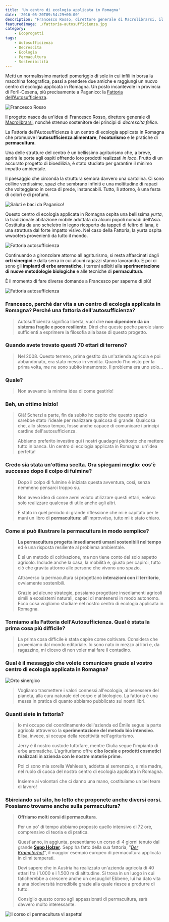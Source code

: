 ```yaml
---
title: 'Un centro di ecologia applicata in Romagna'
date: '2016-05-20T09:54:29+00:00'
description: "Francesco Rosso, direttore generale di Macrolibrarsi, il suo centro di ecologia applicata in Romagna, un progetto dedicato all'ecologia e alla permacultura."
featuredImage: ./fattoria-autosufficienza.jpg
category:
    - Ecoprogetti
tags:
    - Autosufficienza
    - Decrescita
    - Ecologia
    - Permacultura
    - Sostenibilità
---
```


Metti un normalissimo martedì pomeriggio di sole in cui infili in borsa la macchina fotografica, passi a prendere due amiche e raggiungi un nuovo centro di ecologia applicata in Romagna. Un posto incantevole in provincia di Forlì-Cesena, più precisamente a Paganico: la [Fattoria dell'Autosufficienza](http://www.autosufficienza.it).

![Francesco Rosso](./francesco-rosso-macrolibrarsi.jpg)

Il progetto nasce da un'idea di Francesco Rosso, direttore generale di [Macrolibrarsi](http://www.macrolibrarsi.it), nonché strenuo sostenitore dei principi di _decrescita felice_.

La Fattoria dell'Autosufficienza è un centro di ecologia applicata in Romagna che promuove l'**autosufficienza alimentare**, l'**ecoturismo** e le pratiche di **permacultura**.

Una delle strutture del centro è un bellissimo agriturismo che, a breve, aprirà le porte agli ospiti offrendo loro prodotti realizzati _in loco_. Frutto di un accurato progetto di bioedilizia, è stato studiato per garantire il minimo impatto ambientale.

Il paesaggio che circonda la struttura sembra davvero una cartolina. Ci sono colline verdissime, spazi che sembrano infiniti e una moltitudine di rapaci che volteggiano in cerca di prede, instancabili.
Tutto, lì attorno, è una festa di colori e di profumi.

![Saluti e baci da Paganico!](./fattoria-autosufficienza-1.jpg)

Questo centro di ecologia applicata in Romagna ospita una bellissima _yurta_, la tradizionale abitazione mobile adottata da alcuni popoli nomadi dell'Asia. Costituita da uno scheletro in legno ricoperto da tappeti di feltro di lana, è una struttura dal forte impatto visivo.
Nel caso della Fattoria, la yurta ospita wwoofers provenienti da tutto il mondo.

![Fattoria autosufficienza](./ph-sara-baraccani.jpg)

Continuando a gironzolare attorno all'agriturismo, si resta affascinati dagli **orti sinergici** e dalla serra in cui alcuni ragazzi stanno lavorando. E poi ci sono gli **impianti di erbe aromatiche**, i terreni adibiti alla **sperimentazione di nuove metodologie biologiche** e alle tecniche di **permacultura**.

È il momento di fare diverse domande a Francesco per saperne di più!

![Fattoria autosufficienza](./yurta-interno.jpg)

### Francesco, perché dar vita a un centro di ecologia applicata in Romagna? Perché una fattoria dell'autosufficienza?

> Autosufficienza significa libertà, vuol dire **non dipendere da un sistema fragile e poco resiliente**. Direi che queste poche parole siano sufficienti a esprimere la filosofia alla base di questo progetto.

### Quando avete trovato questi 70 ettari di terreno?

> Nel 2008. Questo terreno, prima gestito da un'azienda agricola e poi abbandonato, era stato messo in vendita. Quando l'ho visto per la prima volta, me ne sono subito innamorato. Il problema era uno solo...

### Quale?

> Non avevamo la minima idea di come gestirlo!

### Beh, un ottimo inizio!

> Già! Scherzi a parte, fin da subito ho capito che questo spazio sarebbe stato l'ideale per realizzare qualcosa di grande. Qualcosa che, allo stesso tempo, fosse anche capace di comunicare i principi cardine dell'autosufficienza.
>
> Abbiamo preferito investire qui i nostri guadagni piuttosto che mettere tutto in banca. Un centro di ecologia applicata in Romagna: un'idea perfetta!

### Credo sia stata un'ottima scelta. Ora spiegami meglio: cos'è successo dopo il colpo di fulmine?

> Dopo il colpo di fulmine è iniziata questa avventura, così, senza nemmeno pensarci troppo su.
>
> Non avevo idea di come avrei voluto utilizzare questi ettari, volevo solo realizzare qualcosa di utile anche agli altri.
>
> È stato in quel periodo di grande riflessione che mi è capitato per le mani un libro di **permacultura**: all'improvviso, tutto mi è stato chiaro.

### Come si può illustrare la permacultura in modo semplice?

> **La permacultura progetta insediamenti umani sostenibili nel tempo** ed è una risposta resiliente al problema ambientale.
>
> È sì un metodo di coltivazione, ma non tiene conto del solo aspetto agricolo. Include anche la casa, la mobilità e, giusto per capirci, tutto ciò che gravita attorno alle persone che vivono uno spazio.
>
> Attraverso la permacultura si progettano **interazioni con il territorio**, ovviamente sostenibili.
>
> Grazie ad alcune strategie, possiamo progettare insediamenti agricoli simili a ecosistemi naturali, capaci di mantenersi in modo autonomo. Ecco cosa vogliamo studiare nel nostro centro di ecologia applicata in Romagna.

### Torniamo alla Fattoria dell'Autosufficienza. Qual è stata la prima cosa più difficile?

> La prima cosa difficile è stata capire come coltivare. Considera che proveniamo dal mondo editoriale. Io sono nato in mezzo ai libri e, da ragazzino, mi dicevo di non voler mai fare il contadino.

### Qual è il messaggio che volete comunicare grazie al vostro centro di ecologia applicata in Romagna?

![Orto sinergico](./orto-sinergico.jpg)

> Vogliamo trasmettere i valori connessi all'ecologia, al benessere del pianeta, alla cura naturale del corpo e al biologico. La fattoria è una messa in pratica di quanto abbiamo pubblicato sui nostri libri.

### Quanti siete in fattoria?

> Io mi occupo del coordinamento dell'azienda ed Émile segue la parte agricola attraverso la **sperimentazione del metodo bio intensivo**. Elisa, invece, si occupa della recettività nell'agriturismo.
>
> Jerry è il nostro custode tuttofare, mentre Giulia segue l'impianto di erbe aromatiche. L'agriturismo offre **cibo locale e prodotti cosmetici realizzati in azienda con le nostre materie prime**.
>
> Poi ci sono mia sorella Wahleeah, addetta al semenzaio, e mia madre, nel ruolo di cuoca del nostro centro di ecologia applicata in Romagna.
>
> Insieme ai volontari che ci danno una mano, costituiamo un bel team di lavoro!

### Sbirciando sul sito, ho letto che proponete anche diversi corsi. Possiamo trovarne anche sulla permacultura?

> **Offriamo molti corsi di permacultura**.
>
> Per un po' di tempo abbiamo proposto quello intensivo di 72 ore, comprensivo di teoria e di pratica.
>
> Quest'anno, in aggiunta, presentiamo un corso di 4 giorni tenuto dal grande **[Sepp Holzer](http://www.seppholzer.it/sepp-holzer/)**. Sepp ha fatto della sua fattoria, "_[Der Krameterhof](http://www.seppholzer.at/cms/index.php?id=69)_", il maggior esempio europeo di permacultura applicata in climi temperati.
>
> Devi sapere che in Austria ha realizzato un'azienda agricola di 40 ettari fra i 1.000 e i 1.500 m di altitudine. Si trova in un luogo in cui faticherebbe a crescere anche un cespuglio! Ebbene, lui ha dato vita a una biodiversità incredibile grazie alla quale riesce a produrre di tutto.
>
> Consiglio questo corso agli appassionati di permacultura, sarà davvero molto interessante.

![Il corso di permacultura vi aspetta!](./corsisti-permacultura-2.jpg)
